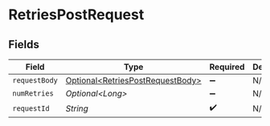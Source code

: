 # RetriesPostRequest


## Fields

| Field                                                                                  | Type                                                                                   | Required                                                                               | Description                                                                            |
| -------------------------------------------------------------------------------------- | -------------------------------------------------------------------------------------- | -------------------------------------------------------------------------------------- | -------------------------------------------------------------------------------------- |
| `requestBody`                                                                          | [Optional\<RetriesPostRequestBody>](../../models/operations/RetriesPostRequestBody.md) | :heavy_minus_sign:                                                                     | N/A                                                                                    |
| `numRetries`                                                                           | *Optional\<Long>*                                                                      | :heavy_minus_sign:                                                                     | N/A                                                                                    |
| `requestId`                                                                            | *String*                                                                               | :heavy_check_mark:                                                                     | N/A                                                                                    |